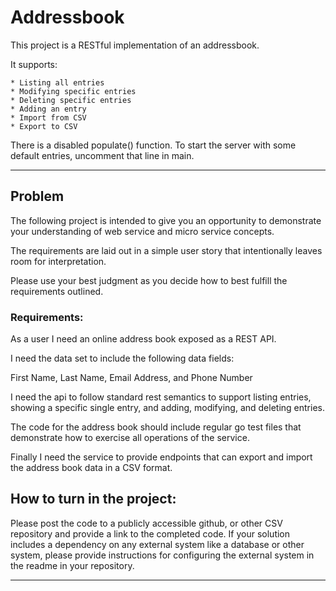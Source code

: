 # Addressbook
This project is a RESTful implementation of an addressbook.

It supports:

    * Listing all entries
    * Modifying specific entries
    * Deleting specific entries
    * Adding an entry
    * Import from CSV
    * Export to CSV

There is a disabled populate() function. To start the server with some default entries, uncomment that line in main.



-------- 

## Problem 
The following project is intended to give you an opportunity to demonstrate your 
understanding of web service and micro service concepts.

The requirements are laid out in a simple user story that intentionally leaves room for interpretation. 

Please use your best judgment as you decide how to best fulfill the requirements outlined. 


### Requirements: 

As a user I need an online address book exposed as a REST API.

I need the data set to include the following data fields: 

First Name, Last Name, Email Address, and Phone Number

I need the api to follow standard rest semantics to support listing entries, 
showing a specific single entry, and adding, modifying, and deleting entries.

The code for the address book should include regular go test files that demonstrate how to exercise all operations of the service.

Finally I need the service to provide endpoints that can export and import the address book data in a CSV format.


## How to turn in the project:

Please post the code to a publicly accessible github, or other CSV repository and provide a link to the completed code.
If your solution includes a dependency on any external system like a database or other system,
please provide instructions for configuring the external system in the readme in your repository.


----------------- 
